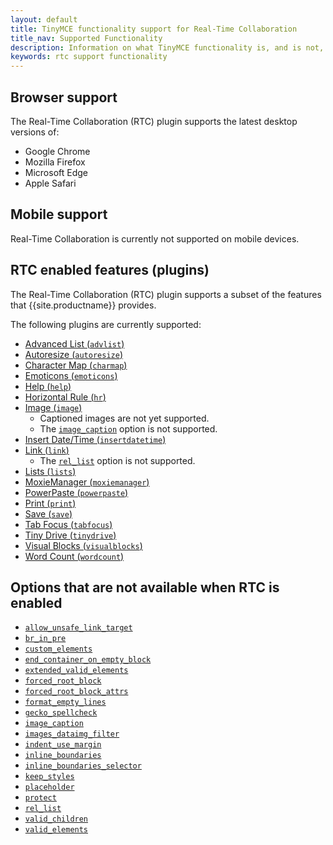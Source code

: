 ```yaml
---
layout: default
title: TinyMCE functionality support for Real-Time Collaboration
title_nav: Supported Functionality
description: Information on what TinyMCE functionality is, and is not, supported in Real-Time Collaboration
keywords: rtc support functionality
---
```


## Browser support

The Real-Time Collaboration (RTC) plugin supports the latest desktop versions of:

* Google Chrome
* Mozilla Firefox
* Microsoft Edge
* Apple Safari

## Mobile support

Real-Time Collaboration is currently not supported on mobile devices.

## RTC enabled features (plugins)

The Real-Time Collaboration (RTC) plugin supports a subset of the features that {{site.productname}} provides.

The following plugins are currently supported:

* [Advanced List (`advlist`)]({{site.baseurl}}/plugins/opensource/advlist/)
* [Autoresize (`autoresize`)]({{site.baseurl}}/plugins/opensource/autoresize/)
* [Character Map (`charmap`)]({{site.baseurl}}/plugins/opensource/charmap/)
* [Emoticons (`emoticons`)]({{site.baseurl}}/plugins/opensource/emoticons/)
* [Help (`help`)]({{site.baseurl}}/plugins/opensource/help/)
* [Horizontal Rule (`hr`)]({{site.baseurl}}/plugins/opensource/hr/)
* [Image (`image`)]({{site.baseurl}}/plugins/opensource/image/)
  * Captioned images are not yet supported.
  * The [`image_caption`]({{site.baseurl}}/plugins/opensource/image/#image_caption) option is not supported.
* [Insert Date/Time (`insertdatetime`)]({{site.baseurl}}/plugins/opensource/insertdatetime/)
* [Link (`link`)]({{site.baseurl}}/plugins/opensource/link/)
  * The [`rel_list`]({{site.baseurl}}/plugins/opensource/link/#rel_list) option is not supported.
* [Lists (`lists`)]({{site.baseurl}}/plugins/opensource/lists/)
* [MoxieManager (`moxiemanager`)]({{site.baseurl}}/plugins/premium/moxiemanager/)
* [PowerPaste (`powerpaste`)]({{site.baseurl}}/plugins/premium/powerpaste/)
* [Print (`print`)]({{site.baseurl}}/plugins/opensource/print/)
* [Save (`save`)]({{site.baseurl}}/plugins/opensource/save/)
* [Tab Focus (`tabfocus`)]({{site.baseurl}}/plugins/opensource/tabfocus/)
* [Tiny Drive (`tinydrive`)]({{site.baseurl}}/plugins/premium/tinydrive/)
* [Visual Blocks (`visualblocks`)]({{site.baseurl}}/plugins/opensource/visualblocks/)
* [Word Count (`wordcount`)]({{site.baseurl}}/plugins/opensource/wordcount/)

## Options that are not available when RTC is enabled

* [`allow_unsafe_link_target`]({{site.baseurl}}/configure/content-filtering/#allow_unsafe_link_target)
* [`br_in_pre`]({{site.baseurl}}/configure/advanced-editing-behavior/#br_in_pre)
* [`custom_elements`]({{site.baseurl}}/configure/content-filtering/#custom_elements)
* [`end_container_on_empty_block`]({{site.baseurl}}/configure/advanced-editing-behavior/#end_container_on_empty_block)
* [`extended_valid_elements`]({{site.baseurl}}/configure/content-filtering/#extended_valid_elements)
* [`forced_root_block`]({{site.baseurl}}/configure/content-filtering/#forced_root_block)
* [`forced_root_block_attrs`]({{site.baseurl}}/configure/content-filtering/#forced_root_block_attrs)
* [`format_empty_lines`]({{site.baseurl}}/configure/content-formatting/#format_empty_lines)
* [`gecko_spellcheck`]({{site.baseurl}}/configure/spelling/#gecko_spellcheck)
* [`image_caption`]({{site.baseurl}}/plugins/opensource/image/#image_caption)
* [`images_dataimg_filter`]({{site.baseurl}}/configure/file-image-upload/#images_dataimg_filter)
* [`indent_use_margin`]({{site.baseurl}}/configure/content-formatting/#indent_use_margin)
* [`inline_boundaries`]({{site.baseurl}}/configure/content-appearance/#inline_boundaries)
* [`inline_boundaries_selector`]({{site.baseurl}}/configure/content-appearance/#inline_boundaries_selector)
* [`keep_styles`]({{site.baseurl}}/configure/content-filtering/#keep_styles)
* [`placeholder`]({{site.baseurl}}/configure/editor-appearance/#placeholder)
* [`protect`]({{site.baseurl}}/configure/content-filtering/#protect)
* [`rel_list`]({{site.baseurl}}/plugins/opensource/link/#rel_list)
* [`valid_children`]({{site.baseurl}}/configure/content-filtering/#valid_children)
* [`valid_elements`]({{site.baseurl}}/configure/content-filtering/#valid_elements)

